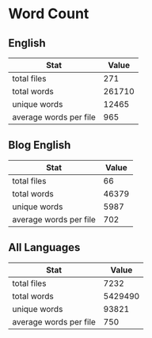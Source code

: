 # Word Count

## English

Stat | Value
---- | -----
total files | 271
total words | 261710
unique words | 12465
average words per file | 965

## Blog English

Stat | Value
---- | -----
total files | 66
total words | 46379
unique words | 5987
average words per file | 702

## All Languages

Stat | Value
---- | -----
total files | 7232
total words | 5429490
unique words | 93821
average words per file | 750
